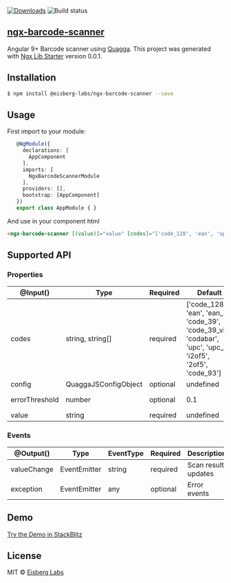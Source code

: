 [![Downloads](http://img.shields.io/npm/dm/@eisberg-labs/ngx-barcode-scanner.svg)](https://npmjs.org/package/@eisberg-labs/ngx-barcode-scanner)
![Build status](https://github.com/eisberg-labs/ngx-barcode-scanner/actions/workflows/ci.yml/badge.svg)
## [ngx-barcode-scanner](https://github.com/eisberg-labs/ngx-barcode-scanner)

Angular 9+ Barcode scanner using [Quagga](https://github.com/ericblade/quagga2).
This project was generated with [Ngx Lib Starter](https://github.com/eisberg-labs/ngx-lib-starter) version 0.0.1.


## Installation

```sh
$ npm install @eisberg-labs/ngx-barcode-scanner --save
```

## Usage
First import to your module:
```typescript
   @NgModule({
     declarations: [
       AppComponent
     ],
     imports: [
       NgxBarcodeScannerModule
     ],
     providers: [],
     bootstrap: [AppComponent]
   })
   export class AppModule { }

```
And use in your component html
```html
<ngx-barcode-scanner [(value)]="value" [codes]="['code_128', 'ean', 'upc', 'upc_e', 'ean_8']" [errorThreshold]="0.1" (exception)="onError($event)"></ngx-barcode-scanner>
```

Supported API
---
### Properties

@Input() | Type | Required|Default|Description
---------|------|---------|-------|-------
codes | string, string[]| required | ['code_128', 'ean', 'ean_8', 'code_39', 'code_39_vin', 'codabar', 'upc', 'upc_e', 'i2of5', '2of5', 'code_93'] | Type of barcode algorithm to detect. Supported are *code_128*,*ean*,*ean_8*,*code_39*,*code_39_vin*,*codabar*,*upc*,*upc_e*,*i2of5*,*2of5*,*code_93*. Be aware that more codes you define, more possible false positives, and it might take longer to detect a barcode.
config | QuaggaJSConfigObject | optional | undefined | Optional [quagga](https://github.com/ericblade/quagga2/blob/253aa01999d0e4a912ca33b119c91fd15cd0294b/type-definitions/quagga.d.ts) config object (Define camera device id, media constraints ...).
errorThreshold | number | optional | 0.1 | Defines threshold of scan detect accuracy. Smaller the value, smaller chance of false positives.
value | string | required | undefined | Scan result outputs to value.

### Events

@Output() | Type | EventType | Required | Description
----------|------|-----------|----------|------------
valueChange | EventEmitter | string | required | Scan result updates
exception | EventEmitter | any | optional | Error events
## Demo
[Try the Demo in StackBlitz](https://stackblitz.com/edit/ngx-barcode-scanner-demo)

## License
MIT © [Eisberg Labs](http://www.eisberg-labs.com)
